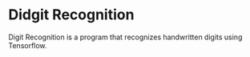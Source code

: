 # Didgit Recognition
Digit Recognition is a program that recognizes handwritten digits using Tensorflow.
